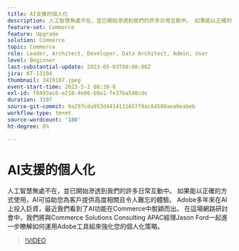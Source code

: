 ```yaml
---
title: AI支援的個人化
description: 人工智慧無處不在，並已開始滲透到我們的許多日常互動中。 如果能以正確的方式使用，AI可協助您為客戶提供高度相關且令人難忘的體驗。 Adobe多年來在AI上投入巨資，最近我們看到了AI功能在Commerce中脫穎而出。 在這場網路研討會中，我們將與Commerce Solutions Consulting APAC經理Jason Ford一起進一步瞭解如何運用Adobe工具組來強化您的個人化策略。
feature-set: Commerce
feature: Upgrade
solution: Commerce
topic: Commerce
role: Leader, Architect, Developer, Data Architect, Admin, User
level: Beginner
last-substantial-update: 2023-05-03T00:00:00Z
jira: KT-13194
thumbnail: 3419107.jpeg
event-start-time: 2023-5-2 08:30-8
exl-id: f8493ac6-e218-4e86-b0a1-fe37ba548cdc
duration: 3197
source-git-commit: 9a297cda953d4414131657f9ac84580aea0eabeb
workflow-type: tm+mt
source-wordcount: '180'
ht-degree: 0%

---
```


# AI支援的個人化

人工智慧無處不在，並已開始滲透到我們的許多日常互動中。 如果能以正確的方式使用，AI可協助您為客戶提供高度相關且令人難忘的體驗。 Adobe多年來在AI上投入巨資，最近我們看到了AI功能在Commerce中脫穎而出。 在這場網路研討會中，我們將與Commerce Solutions Consulting APAC經理Jason Ford一起進一步瞭解如何運用Adobe工具組來強化您的個人化策略。

>[!VIDEO](https://video.tv.adobe.com/v/3419107/?learn=on)
